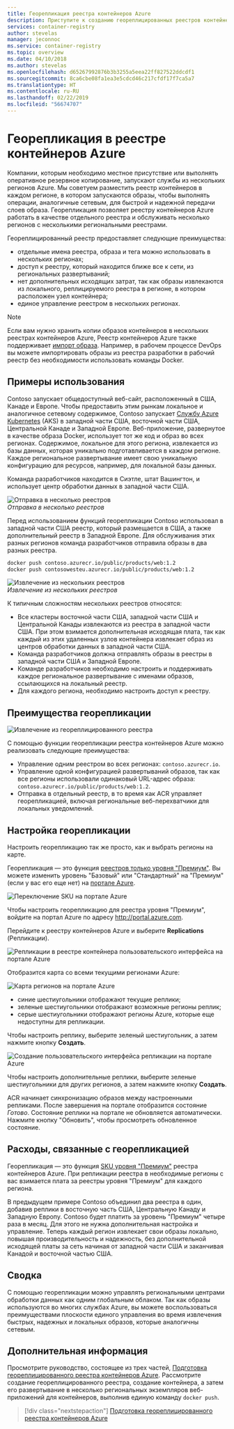 ```yaml
---
title: Георепликация реестра контейнеров Azure
description: Приступите к созданию геореплицированных реестров контейнеров Azure и управлению ими.
services: container-registry
author: stevelas
manager: jeconnoc
ms.service: container-registry
ms.topic: overview
ms.date: 04/10/2018
ms.author: stevelas
ms.openlocfilehash: d65267992876b3b3255a5eea22ff827522ddcdf1
ms.sourcegitcommit: 8ca6cbe08fa1ea3e5cdcd46c217cfdf17f7ca5a7
ms.translationtype: HT
ms.contentlocale: ru-RU
ms.lasthandoff: 02/22/2019
ms.locfileid: "56674707"
---
```

# <a name="geo-replication-in-azure-container-registry"></a>Георепликация в реестре контейнеров Azure

Компании, которым необходимо местное присутствие или выполнять оперативное резервное копирование, запускают службы из нескольких регионов Azure. Мы советуем разместить реестр контейнеров в каждом регионе, в котором запускаются образы, чтобы выполнять операции, аналогичные сетевым, для быстрой и надежной передачи слоев образа. Георепликация позволяет реестру контейнеров Azure работать в качестве отдельного реестра и обслуживать несколько регионов с несколькими региональными реестрами.

Геореплицированный реестр предоставляет следующие преимущества:

* отдельные имена реестра, образа и тега можно использовать в нескольких регионах;
* доступ к реестру, который находится ближе все к сети, из региональных развертываний;
* нет дополнительных исходящих затрат, так как образы извлекаются из локального, реплицируемого реестра в регионе, в котором расположен узел контейнера;
* единое управление реестром в нескольких регионах.

> [!NOTE]
> Если вам нужно хранить копии образов контейнеров в нескольких реестрах контейнеров Azure, Реестр контейнеров Azure также поддерживает [импорт образа](container-registry-import-images.md). Например, в рабочем процессе DevOps вы можете импортировать образы из реестра разработки в рабочий реестр без необходимости использовать команды Docker.
>

## <a name="example-use-case"></a>Примеры использования
Contoso запускает общедоступный веб-сайт, расположенный в США, Канаде и Европе. Чтобы предоставить этим рынкам локальное и аналогичное сетевому содержимое, Contoso запускает [Службу Azure Kubernetes](/azure/aks/) (AKS) в западной части США, восточной части США, Центральной Канаде и Западной Европе. Веб-приложение, развернутое в качестве образа Docker, использует тот же код и образ во всех регионах. Содержимое, локальное для этого региона, извлекается из базы данных, которая уникально подготавливается в каждом регионе. Каждое региональное развертывание имеет свою уникальную конфигурацию для ресурсов, например, для локальной базы данных.

Команда разработчиков находится в Сиэтле, штат Вашингтон, и использует центр обработки данных в западной части США.

![Отправка в несколько реестров](media/container-registry-geo-replication/before-geo-replicate.png)<br />*Отправка в несколько реестров*

Перед использованием функций георепликации Contoso использовал в западной части США реестр, который размещается в США, а также дополнительный реестр в Западной Европе. Для обслуживания этих разных регионов команда разработчиков отправила образы в два разных реестра.

```bash
docker push contoso.azurecr.io/public/products/web:1.2
docker push contosowesteu.azurecr.io/public/products/web:1.2
```
![Извлечение из нескольких реестров](media/container-registry-geo-replication/before-geo-replicate-pull.png)<br />*Извлечение из нескольких реестров*

К типичным сложностям нескольких реестров относятся:

* Все кластеры восточной части США, западной части США и Центральной Канады извлекаются из реестра в западной части США. При этом взимается дополнительная исходящая плата, так как каждый из этих удаленных узлов контейнера извлекает образ из центров обработки данных в западной части США.
* Команда разработчиков должна отправлять образы в реестры в западной части США и Западной Европе.
* Команде разработчиков необходимо настроить и поддерживать каждое региональное развертывание с именами образов, ссылающихся на локальный реестр.
* Для каждого региона, необходимо настроить доступ к реестру.

## <a name="benefits-of-geo-replication"></a>Преимущества георепликации

![Извлечение из геореплицированного реестра](media/container-registry-geo-replication/after-geo-replicate-pull.png)

С помощью функции георепликации реестра контейнеров Azure можно реализовать следующие преимущества:

* Управление одним реестром во всех регионах: `contoso.azurecr.io`.
* Управление одной конфигурацией развертываний образов, так как все регионы использовали одинаковый URL-адрес образа: `contoso.azurecr.io/public/products/web:1.2`.
* Отправка в отдельный реестр, в то время как ACR управляет георепликацией, включая региональные веб-перехватчики для локальных уведомлений.

## <a name="configure-geo-replication"></a>Настройка георепликации
Настроить георепликацию так же просто, как и выбрать регионы на карте.

Георепликация — это функция [реестров только уровня "Премиум"](container-registry-skus.md). Вы можете изменить уровень "Базовый" или "Стандартный" на "Премиум" (если у вас его еще нет) на [портале Azure](https://portal.azure.com).

![Переключение SKU на портале Azure](media/container-registry-skus/update-registry-sku.png)

Чтобы настроить георепликацию для реестра уровня "Премиум", войдите на портал Azure по адресу http://portal.azure.com.

Перейдите к реестру контейнеров Azure и выберите **Replications** (Репликации).

![Репликации в реестре контейнера пользовательского интерфейса на портале Azure](media/container-registry-geo-replication/registry-services.png)

Отобразится карта со всеми текущими регионами Azure:

 ![Карта регионов на портале Azure](media/container-registry-geo-replication/registry-geo-map.png)

* синие шестиугольники отображают текущие реплики;
* зеленые шестиугольники отображают возможные регионы реплик;
* серые шестиугольники отображают регионы Azure, которые еще недоступны для репликации.

Чтобы настроить реплику, выберите зеленый шестиугольник, а затем нажмите кнопку **Создать**.

 ![Создание пользовательского интерфейса репликации на портале Azure](media/container-registry-geo-replication/create-replication.png)

Чтобы настроить дополнительные реплики, выберите зеленые шестиугольники для других регионов, а затем нажмите кнопку **Создать**.

ACR начинает синхронизацию образов между настроенными репликами. После завершения на портале отобразится состояние *Готово*. Состояние реплики на портале не обновляется автоматически. Нажмите кнопку "Обновить", чтобы просмотреть обновленное состояние.

## <a name="geo-replication-pricing"></a>Расходы, связанные с георепликацией

Георепликация — это функция [SKU уровня "Премиум"](container-registry-skus.md) реестра контейнеров Azure. При репликации реестра в необходимые регионы с вас взимается плата за реестры уровня "Премиум" для каждого региона.

В предыдущем примере Contoso объединил два реестра в один, добавив реплики в восточную часть США, Центральную Канаду и Западную Европу. Contoso будет платить за уровень "Премиум" четыре раза в месяц. Для этого не нужна дополнительная настройка и управление. Теперь каждый регион извлекает свои образы локально, повышая производительность и надежность, без дополнительной исходящей платы за сеть начиная от западной части США и заканчивая Канадой и восточной частью США.

## <a name="summary"></a>Сводка

С помощью георепликации можно управлять региональными центрами обработки данных как одним глобальным облаком. Так как образы используются во многих службах Azure, вы можете воспользоваться преимуществами плоскости единого управления во время извлечения быстрых, надежных и локальных образов, которые аналогичны сетевым.

## <a name="next-steps"></a>Дополнительная информация

Просмотрите руководство, состоящее из трех частей, [Подготовка геореплицированного реестра контейнеров Azure](container-registry-tutorial-prepare-registry.md). Рассмотрите создание геореплицированного реестра, создание контейнера, а затем его развертывание в несколько региональных экземпляров веб-приложений для контейнеров, выполнив единую команду `docker push`.

> [!div class="nextstepaction"]
> [Подготовка геореплицированного реестра контейнеров Azure](container-registry-tutorial-prepare-registry.md)

